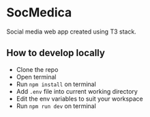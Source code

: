 # SocMedica

Social media web app created using T3 stack.

## How to develop locally
- Clone the repo
- Open terminal
- Run `npm install` on terminal
- Add `.env` file into current working directory
- Edit the env variables to suit your workspace
- Run `npm run dev` on terminal
